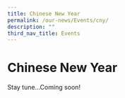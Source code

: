 ```yaml
---
title: Chinese New Year
permalink: /our-news/Events/cny/
description: ""
third_nav_title: Events
---
```

# Chinese New Year

Stay tune...Coming soon!